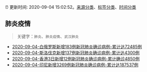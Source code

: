 :alarm_clock: 更新时间: 2020-09-04 15:02:52。[来源分类](../README.md)、[标签分类](../TAGS.md)、[时间分类](../TIMELINE.md)

## 肺炎疫情


> 关键字：`肺炎`、`肺炎疫情`、`武汉肺炎`



- [2020-09-04-白俄罗斯新增183例新冠肺炎确诊病例-累计达72485例](http://app.cctv.com/special/cportal/detail/arti/index.html?id=Artiog0E7UaizVYp5H4OYRrH200904&isfromapp=1) 
- [2020-09-04-​斯洛伐克新增137例新冠肺炎确诊病例-累计达4300例](http://app.cctv.com/special/cportal/detail/arti/index.html?id=ArtinijOnVJHjQhfbyhjTIUK200904&isfromapp=1) 
- [2020-09-04-香港3日新增12例新冠肺炎确诊病例-累计确诊4850例](http://app.cctv.com/special/cportal/detail/arti/index.html?id=Artizm0PybONAaG6Zi7H8MJd200904&isfromapp=1) 
- [2020-09-04-​印尼新增3269例新冠肺炎确诊病例-累计达187537例](http://app.cctv.com/special/cportal/detail/arti/index.html?id=ArtiuShG6tjgjneGsR0wvyR2200904&isfromapp=1) 
